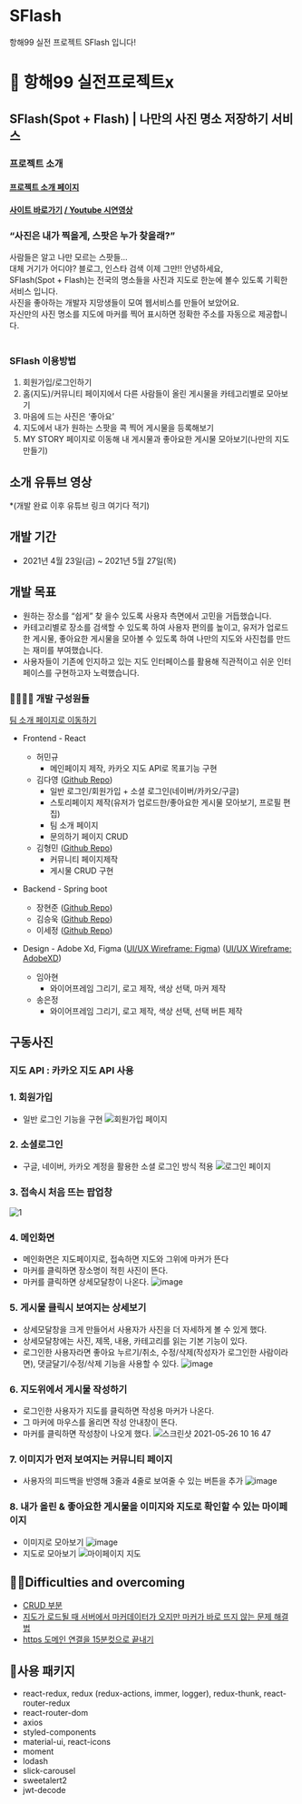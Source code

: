 
# SFlash
항해99 실전 프로젝트 SFlash 입니다!
# 🔖 항해99 실전프로젝트x

## SFlash(Spot + Flash) | 나만의 사진 명소 저장하기 서비스

### 프로젝트 소개
<h4><a href="http://sflash.ppt.s3-website.ap-northeast-2.amazonaws.com" target="_blank">프로젝트 소개 페이지</a>

<h4><a href="https://www.sflash.net/" target="_blank">사이트 바로가기</a> <a href="" target="_blank"> / Youtube 시연영상</a><h4>
  
### “사진은 내가 찍을게, 스팟은 누가 찾을래?”
사람들은 알고 나만 모르는 스팟들… </br>
  대체 거기가 어디야? 블로그, 인스타 검색 이제 그만!!
안녕하세요,</br>
SFlash(Spot + Flash)는 전국의 명소들을 사진과 지도로 한눈에 볼수 있도록 기획한 서비스 입니다. </br>
사진을 좋아하는 개발자 지망생들이 모여 웹서비스를 만들어 보았어요. </br>
  자신만의 사진 명소를 지도에 마커를 찍어 표시하면 정확한 주소를 자동으로 제공합니다.</br>
  </br>
### SFlash 이용방법
1. 회원가입/로그인하기
2. 홈(지도)/커뮤니티 페이지에서 다른 사람들이 올린 게시물을 카테고리별로 모아보기
3. 마음에 드는 사진은 ‘좋아요’
4. 지도에서 내가 원하는 스팟을 콕 찍어 게시물을 등록해보기
5. MY STORY 페이지로 이동해 내 게시물과 좋아요한 게시물 모아보기(나만의 지도 만들기)
 

## 소개 유튜브 영상
*(개발 완료 이후 유튜브 링크 여기다 적기)

## 개발 기간
+ 2021년 4월 23일(금) ~ 2021년 5월 27일(목)
## 개발 목표
+ 원하는 장소를 “쉽게” 찾 을수 있도록 사용자 측면에서 고민을 거듭했습니다.
+ 카테고리별로 장소를 검색할 수 있도록 하여 사용자 편의를 높이고, 유저가 업로드한 게시물, 좋아요한 게시물을 모아볼 수 있도록 하여 나만의 지도와 사진첩를 만드는 재미를 부여했습니다.
+ 사용자들이 기존에 인지하고 있는 지도 인터페이스를 활용해 직관적이고 쉬운 인터페이스를 구현하고자 노력했습니다.  
  
### 👨‍👨‍👦‍👦 개발 구성원들
[팀 소개 페이지로 이동하기](https://www.sflash.net/about) <br/>
+ Frontend - React
  + 허민규
    + 메인페이지 제작, 카카오 지도 API로 목표기능 구현
  + 김다영 ([Github Repo](https://github.com/dayoung0601/SFlash)) 
    + 일반 로그인/회원가입 + 소셜 로그인(네이버/카카오/구글)
    + 스토리페이지 제작(유저가 업로드한/좋아요한 게시물 모아보기, 프로필 편집)
    + 팀 소개 페이지
    + 문의하기 페이지 CRUD
  + 김형민 ([Github Repo](https://github.com/rlagudals95/SFlash)) 
    + 커뮤니티 페이지제작
    + 게시물 CRUD 구현
 
+ Backend - Spring boot 
  + 장현준 ([Github Repo](https://github.com/JangHyeonJun2))
  + 김승욱 ([Github Repo](https://github.com/rlatmd0829))
  + 이세정 ([Github Repo](https://github.com/meozes))
+ Design - Adobe Xd, Figma 
  ([UI/UX Wireframe: Figma](https://www.figma.com/file/XjkfeG33ysb5LNcNGhGqgB/%ED%95%AD%ED%95%B499-7%EC%A1%B0---%EB%AA%85%EB%88%84%EC%B0%BE(%EA%B0%80%EC%A0%9C)?node-id=0%3A1)) ([UI/UX Wireframe: AdobeXD](https://xd.adobe.com/view/a37de14d-31ca-4925-a56a-85f1ba0ae57d-f62e/grid/))
  + 임아현
    + 와이어프레임 그리기, 로고 제작, 색상 선택, 마커 제작
  + 송은정
    + 와이어프레임 그리기, 로고 제작, 색상 선택, 선택 버튼 제작

## 구동사진
### 지도 API : 카카오 지도 API 사용

### 1. 회원가입
  - 일반 로그인 기능을 구현
![회원가입 페이지](https://user-images.githubusercontent.com/76252074/118971855-db508c00-b9aa-11eb-8847-57dc7bbaa381.jpg)
  
### 2. 소셜로그인
  
- 구글, 네이버, 카카오 계정을 활용한 소셜 로그인 방식 적용
![로그인 페이지](https://user-images.githubusercontent.com/76252074/118971660-a8a69380-b9aa-11eb-9cf4-58ea58e834cf.jpg)
  
### 3. 접속시 처음 뜨는 팝업창
  
![1](https://user-images.githubusercontent.com/76252074/118969984-b1966580-b9a8-11eb-8dde-9efb47a9b162.jpg)
  
### 4. 메인화면
- 메인화면은 지도페이지로, 접속하면 지도와 그위에 마커가 뜬다
- 마커를 클릭하면 장소명이 적힌 사진이 뜬다.
- 마커를 클릭하면 상세모달창이 나온다.
![image](https://user-images.githubusercontent.com/76252074/119500403-ba20de80-bda2-11eb-8896-e01d03c73877.png)
 
### 5. 게시물 클릭시 보여지는 상세보기
- 상세모달창을 크게 만들어서 사용자가 사진을 더 자세하게 볼 수 있게 했다.
- 상세모달창에는 사진, 제목, 내용, 카테고리를 읽는 기본 기능이 있다.
- 로그인한 사용자라면 좋아요 누르기/취소, 수정/삭제(작성자가 로그인한 사람이라면), 댓글달기/수정/삭제 기능을 사용할 수 있다.
![image](https://user-images.githubusercontent.com/76252074/119500656-fce2b680-bda2-11eb-8779-e2f960cc6e71.png)

### 6. 지도위에서 게시물 작성하기
- 로그인한 사용자가 지도를 클릭하면 작성용 마커가 나온다.
- 그 마커에 마우스를 올리면 작성 안내창이 뜬다.
- 마커를 클릭하면 작성창이 나오게 했다.
![스크린샷 2021-05-26 10 16 47](https://user-images.githubusercontent.com/79818840/119588456-cc833280-be0b-11eb-948a-947f04ba50d2.png)
  
### 7. 이미지가 먼저 보여지는 커뮤니티 페이지
- 사용자의 피드백을 반영해 3줄과 4줄로 보여줄 수 있는 버튼을 추가
![image](https://user-images.githubusercontent.com/76252074/119500748-1a178500-bda3-11eb-9263-8ad4e6c5294d.png)

### 8. 내가 올린 & 좋아요한 게시물을 이미지와 지도로 확인할 수 있는 마이페이지
- 이미지로 모아보기
![image](https://user-images.githubusercontent.com/76252074/119500932-50ed9b00-bda3-11eb-9425-5644a6b4775e.png)
- 지도로 모아보기
![마이페이지 지도](https://user-images.githubusercontent.com/76252074/118970520-4a2ce580-b9a9-11eb-8b78-aa9488f36c25.jpg)


## 🐱‍🏍Difficulties and overcoming  

+ [CRUD 부분](https://velog.io/@dbfudgudals/%ED%95%AD%ED%95%B499-%ED%8C%8C%EC%9D%B4%EB%84%90-%ED%94%84%EB%A1%9C%EC%A0%9D%ED%8A%B8-SFLASH-%EC%96%B4%EB%A0%A4%EC%9B%A0%EB%8D%98-%EC%A0%90%EA%B3%BC-%EA%B7%B9%EB%B3%B5%ED%95%9C-%EC%A0%90%EB%8B%A4%EC%88%98%EC%9D%98-%EC%B9%B4%ED%85%8C%EA%B3%A0%EB%A6%AC-%EC%84%A0%ED%83%9D)
+ [지도가 로드될 때 서버에서 마커데이터가 오지만 마커가 바로 뜨지 않는 문제 해결법](https://heo-dev-0229.tistory.com/30)
+ [https 도메인 연결을 15분컷으로 끝내기](https://heo-dev-0229.tistory.com/32)

## 🧠사용 패키지

- react-redux, redux (redux-actions, immer, logger), redux-thunk, react-router-redux
- react-router-dom
- axios
- styled-components
- material-ui, react-icons
- moment
- lodash
- slick-carousel
- sweetalert2
- jwt-decode



